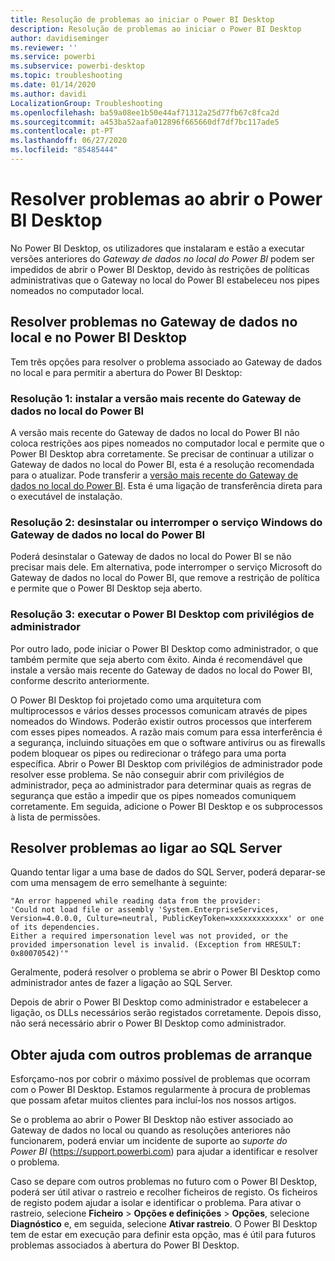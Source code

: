 ```yaml
---
title: Resolução de problemas ao iniciar o Power BI Desktop
description: Resolução de problemas ao iniciar o Power BI Desktop
author: davidiseminger
ms.reviewer: ''
ms.service: powerbi
ms.subservice: powerbi-desktop
ms.topic: troubleshooting
ms.date: 01/14/2020
ms.author: davidi
LocalizationGroup: Troubleshooting
ms.openlocfilehash: ba59a08ee1b50e44af71312a25d77fb67c8fca2d
ms.sourcegitcommit: a453ba52aafa012896f665660df7df7bc117ade5
ms.contentlocale: pt-PT
ms.lasthandoff: 06/27/2020
ms.locfileid: "85485444"
---
```

# <a name="troubleshoot-opening-power-bi-desktop"></a>Resolver problemas ao abrir o Power BI Desktop

No Power BI Desktop, os utilizadores que instalaram e estão a executar versões anteriores do *Gateway de dados no local do Power BI* podem ser impedidos de abrir o Power BI Desktop, devido às restrições de políticas administrativas que o Gateway no local do Power BI estabeleceu nos pipes nomeados no computador local.

## <a name="resolve-issues-with-the-on-premises-data-gateway-and-power-bi-desktop"></a>Resolver problemas no Gateway de dados no local e no Power BI Desktop

Tem três opções para resolver o problema associado ao Gateway de dados no local e para permitir a abertura do Power BI Desktop:

### <a name="resolution-1-install-the-latest-version-of-power-bi-on-premises-data-gateway"></a>Resolução 1: instalar a versão mais recente do Gateway de dados no local do Power BI

A versão mais recente do Gateway de dados no local do Power BI não coloca restrições aos pipes nomeados no computador local e permite que o Power BI Desktop abra corretamente. Se precisar de continuar a utilizar o Gateway de dados no local do Power BI, esta é a resolução recomendada para o atualizar. Pode transferir a [versão mais recente do Gateway de dados no local do Power BI](https://go.microsoft.com/fwlink/?LinkId=698863). Esta é uma ligação de transferência direta para o executável de instalação.

### <a name="resolution-2-uninstall-or-stop-the-power-bi-on-premises-data-gateway-microsoft-service"></a>Resolução 2: desinstalar ou interromper o serviço Windows do Gateway de dados no local do Power BI

Poderá desinstalar o Gateway de dados no local do Power BI se não precisar mais dele. Em alternativa, pode interromper o serviço Microsoft do Gateway de dados no local do Power BI, que remove a restrição de política e permite que o Power BI Desktop seja aberto.

### <a name="resolution-3-run-power-bi-desktop-with-administrator-privilege"></a>Resolução 3: executar o Power BI Desktop com privilégios de administrador

Por outro lado, pode iniciar o Power BI Desktop como administrador, o que também permite que seja aberto com êxito. Ainda é recomendável que instale a versão mais recente do Gateway de dados no local do Power BI, conforme descrito anteriormente.

O Power BI Desktop foi projetado como uma arquitetura com multiprocessos e vários desses processos comunicam através de pipes nomeados do Windows. Poderão existir outros processos que interferem com esses pipes nomeados. A razão mais comum para essa interferência é a segurança, incluindo situações em que o software antivírus ou as firewalls podem bloquear os pipes ou redirecionar o tráfego para uma porta específica. Abrir o Power BI Desktop com privilégios de administrador pode resolver esse problema. Se não conseguir abrir com privilégios de administrador, peça ao administrador para determinar quais as regras de segurança que estão a impedir que os pipes nomeados comuniquem corretamente. Em seguida, adicione o Power BI Desktop e os subprocessos à lista de permissões.

## <a name="resolve-issues-when-connecting-to-sql-server"></a>Resolver problemas ao ligar ao SQL Server

Quando tentar ligar a uma base de dados do SQL Server, poderá deparar-se com uma mensagem de erro semelhante à seguinte:

`"An error happened while reading data from the provider:`\
`'Could not load file or assembly 'System.EnterpriseServices, Version=4.0.0.0, Culture=neutral, PublicKeyToken=xxxxxxxxxxxxx' or one of its dependencies.`\
`Either a required impersonation level was not provided, or the provided impersonation level is invalid. (Exception from HRESULT: 0x80070542)'"`

Geralmente, poderá resolver o problema se abrir o Power BI Desktop como administrador antes de fazer a ligação ao SQL Server.

Depois de abrir o Power BI Desktop como administrador e estabelecer a ligação, os DLLs necessários serão registados corretamente. Depois disso, não será necessário abrir o Power BI Desktop como administrador.

## <a name="get-help-with-other-launch-issues"></a>Obter ajuda com outros problemas de arranque

Esforçamo-nos por cobrir o máximo possível de problemas que ocorram com o Power BI Desktop. Estamos regularmente à procura de problemas que possam afetar muitos clientes para incluí-los nos nossos artigos.

Se o problema ao abrir o Power BI Desktop não estiver associado ao Gateway de dados no local ou quando as resoluções anteriores não funcionarem, poderá enviar um incidente de suporte ao *suporte do Power BI* (<https://support.powerbi.com>) para ajudar a identificar e resolver o problema.

Caso se depare com outros problemas no futuro com o Power BI Desktop, poderá ser útil ativar o rastreio e recolher ficheiros de registo. Os ficheiros de registo podem ajudar a isolar e identificar o problema. Para ativar o rastreio, selecione **Ficheiro** > **Opções e definições** > **Opções**, selecione **Diagnóstico** e, em seguida, selecione **Ativar rastreio**. O Power BI Desktop tem de estar em execução para definir esta opção, mas é útil para futuros problemas associados à abertura do Power BI Desktop.
